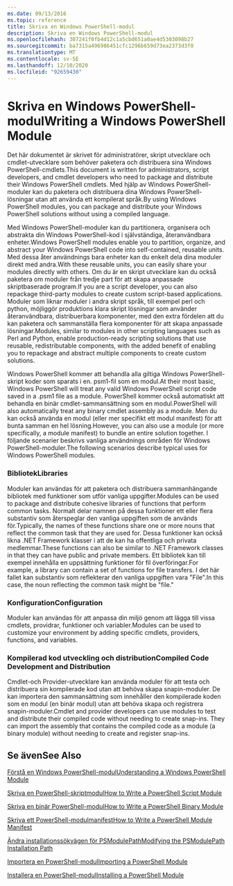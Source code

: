 ```yaml
---
ms.date: 09/13/2016
ms.topic: reference
title: Skriva en Windows PowerShell-modul
description: Skriva en Windows PowerShell-modul
ms.openlocfilehash: 307241f0fb4d12c1a5cbd651a0ae4d5303098b27
ms.sourcegitcommit: ba7315a496986451cfc1296b659d73ea2373d3f0
ms.translationtype: MT
ms.contentlocale: sv-SE
ms.lasthandoff: 12/10/2020
ms.locfileid: "92659430"
---
```

# <a name="writing-a-windows-powershell-module"></a><span data-ttu-id="6ddd5-103">Skriva en Windows PowerShell-modul</span><span class="sxs-lookup"><span data-stu-id="6ddd5-103">Writing a Windows PowerShell Module</span></span>

<span data-ttu-id="6ddd5-104">Det här dokumentet är skrivet för administratörer, skript utvecklare och cmdlet-utvecklare som behöver paketera och distribuera sina Windows PowerShell-cmdlets.</span><span class="sxs-lookup"><span data-stu-id="6ddd5-104">This document is written for administrators, script developers, and cmdlet developers who need to package and distribute their Windows PowerShell cmdlets.</span></span> <span data-ttu-id="6ddd5-105">Med hjälp av Windows PowerShell-moduler kan du paketera och distribuera dina Windows PowerShell-lösningar utan att använda ett kompilerat språk.</span><span class="sxs-lookup"><span data-stu-id="6ddd5-105">By using Windows PowerShell modules, you can package and distribute your Windows PowerShell solutions without using a compiled language.</span></span>

<span data-ttu-id="6ddd5-106">Med Windows PowerShell-moduler kan du partitionera, organisera och abstrakta din Windows PowerShell-kod i självständiga, återanvändbara enheter.</span><span class="sxs-lookup"><span data-stu-id="6ddd5-106">Windows PowerShell modules enable you to partition, organize, and abstract your Windows PowerShell code into self-contained, reusable units.</span></span> <span data-ttu-id="6ddd5-107">Med dessa åter användnings bara enheter kan du enkelt dela dina moduler direkt med andra.</span><span class="sxs-lookup"><span data-stu-id="6ddd5-107">With these reusable units, you can easily share your modules directly with others.</span></span> <span data-ttu-id="6ddd5-108">Om du är en skript utvecklare kan du också paketera om moduler från tredje part för att skapa anpassade skriptbaserade program.</span><span class="sxs-lookup"><span data-stu-id="6ddd5-108">If you are a script developer, you can also repackage third-party modules to create custom script-based applications.</span></span> <span data-ttu-id="6ddd5-109">Moduler som liknar moduler i andra skript språk, till exempel perl och python, möjliggör produktions klara skript lösningar som använder återanvändbara, distribuerbara komponenter, med den extra fördelen att du kan paketera och sammanställa flera komponenter för att skapa anpassade lösningar.</span><span class="sxs-lookup"><span data-stu-id="6ddd5-109">Modules, similar to modules in other scripting languages such as Perl and Python, enable production-ready scripting solutions that use reusable, redistributable components, with the added benefit of enabling you to repackage and abstract multiple components to create custom solutions.</span></span>

<span data-ttu-id="6ddd5-110">Windows PowerShell kommer att behandla alla giltiga Windows PowerShell-skript koder som sparats i en. psm1-fil som en modul.</span><span class="sxs-lookup"><span data-stu-id="6ddd5-110">At their most basic, Windows PowerShell will treat any valid Windows PowerShell script code saved in a .psm1 file as a module.</span></span> <span data-ttu-id="6ddd5-111">PowerShell kommer också automatiskt att behandla en binär cmdlet-sammansättning som en modul.</span><span class="sxs-lookup"><span data-stu-id="6ddd5-111">PowerShell will also automatically treat any binary cmdlet assembly as a module.</span></span> <span data-ttu-id="6ddd5-112">Men du kan också använda en modul (eller mer specifikt ett modul manifest) för att bunta samman en hel lösning.</span><span class="sxs-lookup"><span data-stu-id="6ddd5-112">However, you can also use a module (or more specifically, a module manifest) to bundle an entire solution together.</span></span> <span data-ttu-id="6ddd5-113">I följande scenarier beskrivs vanliga användnings områden för Windows PowerShell-moduler.</span><span class="sxs-lookup"><span data-stu-id="6ddd5-113">The following scenarios describe typical uses for Windows PowerShell modules.</span></span>

### <a name="libraries"></a><span data-ttu-id="6ddd5-114">Bibliotek</span><span class="sxs-lookup"><span data-stu-id="6ddd5-114">Libraries</span></span>

<span data-ttu-id="6ddd5-115">Moduler kan användas för att paketera och distribuera sammanhängande bibliotek med funktioner som utför vanliga uppgifter.</span><span class="sxs-lookup"><span data-stu-id="6ddd5-115">Modules can be used to package and distribute cohesive libraries of functions that perform common tasks.</span></span> <span data-ttu-id="6ddd5-116">Normalt delar namnen på dessa funktioner ett eller flera substantiv som återspeglar den vanliga uppgiften som de används för.</span><span class="sxs-lookup"><span data-stu-id="6ddd5-116">Typically, the names of these functions share one or more nouns that reflect the common task that they are used for.</span></span> <span data-ttu-id="6ddd5-117">Dessa funktioner kan också likna .NET Framework klasser i att de kan ha offentliga och privata medlemmar.</span><span class="sxs-lookup"><span data-stu-id="6ddd5-117">These functions can also be similar to .NET Framework classes in that they can have public and private members.</span></span> <span data-ttu-id="6ddd5-118">Ett bibliotek kan till exempel innehålla en uppsättning funktioner för fil överföringar.</span><span class="sxs-lookup"><span data-stu-id="6ddd5-118">For example, a library can contain a set of functions for file transfers.</span></span> <span data-ttu-id="6ddd5-119">I det här fallet kan substantiv som reflekterar den vanliga uppgiften vara "File".</span><span class="sxs-lookup"><span data-stu-id="6ddd5-119">In this case, the noun reflecting the common task might be "file."</span></span>

### <a name="configuration"></a><span data-ttu-id="6ddd5-120">Konfiguration</span><span class="sxs-lookup"><span data-stu-id="6ddd5-120">Configuration</span></span>

<span data-ttu-id="6ddd5-121">Moduler kan användas för att anpassa din miljö genom att lägga till vissa cmdlets, providrar, funktioner och variabler.</span><span class="sxs-lookup"><span data-stu-id="6ddd5-121">Modules can be used to customize your environment by adding specific cmdlets, providers, functions, and variables.</span></span>

### <a name="compiled-code-development-and-distribution"></a><span data-ttu-id="6ddd5-122">Kompilerad kod utveckling och distribution</span><span class="sxs-lookup"><span data-stu-id="6ddd5-122">Compiled Code Development and Distribution</span></span>

<span data-ttu-id="6ddd5-123">Cmdlet-och Provider-utvecklare kan använda moduler för att testa och distribuera sin kompilerade kod utan att behöva skapa snapin-moduler. De kan importera den sammansättning som innehåller den kompilerade koden som en modul (en binär modul) utan att behöva skapa och registrera snapin-moduler.</span><span class="sxs-lookup"><span data-stu-id="6ddd5-123">Cmdlet and provider developers can use modules to test and distribute their compiled code without needing to create snap-ins. They can import the assembly that contains the compiled code as a module (a binary module) without needing to create and register snap-ins.</span></span>

## <a name="see-also"></a><span data-ttu-id="6ddd5-124">Se även</span><span class="sxs-lookup"><span data-stu-id="6ddd5-124">See Also</span></span>

[<span data-ttu-id="6ddd5-125">Förstå en Windows PowerShell-modul</span><span class="sxs-lookup"><span data-stu-id="6ddd5-125">Understanding a Windows PowerShell Module</span></span>](./understanding-a-windows-powershell-module.md)

[<span data-ttu-id="6ddd5-126">Skriva en PowerShell-skriptmodul</span><span class="sxs-lookup"><span data-stu-id="6ddd5-126">How to Write a PowerShell Script Module</span></span>](./how-to-write-a-powershell-script-module.md)

[<span data-ttu-id="6ddd5-127">Skriva en binär PowerShell-modul</span><span class="sxs-lookup"><span data-stu-id="6ddd5-127">How to Write a PowerShell Binary Module</span></span>](./how-to-write-a-powershell-binary-module.md)

[<span data-ttu-id="6ddd5-128">Skriva ett PowerShell-modulmanifest</span><span class="sxs-lookup"><span data-stu-id="6ddd5-128">How to Write a PowerShell Module Manifest</span></span>](how-to-write-a-powershell-module-manifest.md)

[<span data-ttu-id="6ddd5-129">Ändra installationssökvägen för PSModulePath</span><span class="sxs-lookup"><span data-stu-id="6ddd5-129">Modifying the PSModulePath Installation Path</span></span>](./modifying-the-psmodulepath-installation-path.md)

[<span data-ttu-id="6ddd5-130">Importera en PowerShell-modul</span><span class="sxs-lookup"><span data-stu-id="6ddd5-130">Importing a PowerShell Module</span></span>](./importing-a-powershell-module.md)

[<span data-ttu-id="6ddd5-131">Installera en PowerShell-modul</span><span class="sxs-lookup"><span data-stu-id="6ddd5-131">Installing a PowerShell Module</span></span>](./installing-a-powershell-module.md)
